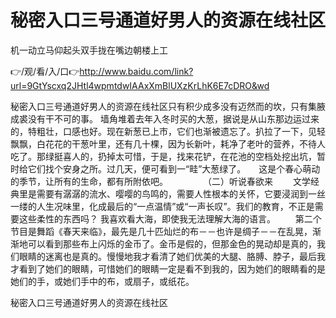 # 秘密入口三号通道好男人的资源在线社区
机一动立马仰起头双手拢在嘴边朝楼上工

👉/观/看/入/口👉http://www.baidu.com/link?url=9GtYscxq2JHtl4wpmtdwIAAxXmBlUXzKrLhK6E7cDRO&wd

秘密入口三号通道好男人的资源在线社区只有积少成多没有迈然而的坎，只有集腋成裘没有干不可的事。
墙角堆着去年入冬时买的大葱，据说是从山东那边运过来的，特粗壮，口感也好。现在新葱已上市，它们也渐被遗忘了。扒拉了一下，见轻飘飘，白花花的干葱叶里，还有几十棵，因为长新叶，耗净了老叶的营养，不待人吃了。那绿挺喜人的，扔掉太可惜，于是，找来花铲，在花池的空档处挖出坑，暂时给它们找个安身之所。过几天，便可看到一“畦”大葱绿了。　　这是个春心萌动的季节，让所有的生命，都有所附依吧。　　　　　（二）听说春欲来
　　文学经典里是需要有潺潺的流水、嘤嘤的鸟鸣的，需要人性根本的关怀，它要浸润到一丝一缕的人生况味里，化成最后的“一点温情”或“一声长叹”。我们的教育，不正是需要这些柔性的东西吗？
我喜欢看大海，即使我无法理解大海的语言。
　　第二个节目是舞蹈《春天来临》，最先是几十匹灿烂的布－－也许是绸子－－在乱晃，渐渐地可以看到那些布上闪烁的金币了。金币是假的，但那金色的晃动却是真的，我们眼睛的迷离也是真的。慢慢地我才看清了她们优美的大腿、胳膊、脖子，最后我才看到了她们的眼睛，可惜她们的眼睛一定是看不到我的，因为她们的眼睛看的是她们的手，或她们手中的布，或扇子，或纸花。

秘密入口三号通道好男人的资源在线社区
